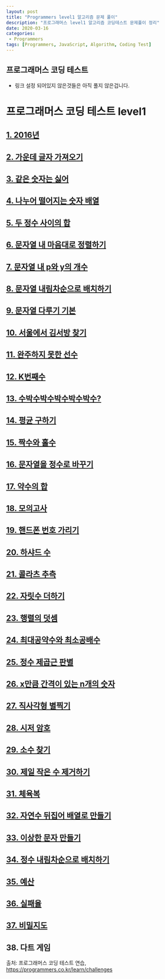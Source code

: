 ```yaml
---
layout: post
title: "Programmers level1 알고리즘 문제 풀이"
description: "프로그래머스 level1 알고리즘 코딩테스트 문제풀이 정리"
date: 2020-03-16
categories:
 - Programmers
tags: [Programmers, JavaScript, Algorithm, Coding Test]
---
```


## 프로그래머스 코딩 테스트
- 링크 설정 되어있지 않은것들은 아직 풀지 않은겁니다.
# 프로그래머스 코딩 테스트 level1


## [1. 2016년](https://github.com/k0102575/Programmers/blob/master/level1/1_year2016.js)

## [2. 가운데 글자 가져오기](https://github.com/k0102575/Programmers/blob/master/level1/2_getMiddleLetter.js)

## [3. 같은 숫자는 싫어](https://github.com/k0102575/Programmers/blob/master/level1/3_iHateSameNumbers.js)

## [4. 나누어 떨어지는 숫자 배열](https://github.com/k0102575/Programmers/blob/master/level1/4_fallingNumberArray.js)

## [5. 두 정수 사이의 합](https://github.com/k0102575/Programmers/blob/master/level1/5_sumTwoIntegers.js)

## [6. 문자열 내 마음대로 정렬하기](https://github.com/k0102575/Programmers/blob/master/level1/6_stringMyWay.js)

## [7. 문자열 내 p와 y의 개수](https://github.com/k0102575/Programmers/blob/master/level1/7_number-of-P-and-Y-in-string.js)

## [8. 문자열 내림차순으로 배치하기](https://github.com/k0102575/Programmers/blob/master/level1/8_stringDescending.js)

## [9. 문자열 다루기 기본](https://github.com/k0102575/Programmers/blob/master/level1/9_stringHandling.js)

## [10. 서울에서 김서방 찾기](https://github.com/k0102575/Programmers/blob/master/level1/10_kimSeobang.js)

## [11. 완주하지 못한 선수](https://github.com/k0102575/Programmers/blob/master/level1/11_incompletePlayer.js)

## [12. K번째수](https://github.com/k0102575/Programmers/blob/master/level1/11_incompletePlayer.js)

## [13. 수박수박수박수박수박수?](https://github.com/k0102575/Programmers/blob/master/level1/11_incompletePlayer.js)

## [14. 평균 구하기](https://github.com/k0102575/Programmers/blob/master/level1/14_getAverage.js)

## [15. 짝수와 홀수](https://github.com/k0102575/Programmers/blob/master/level1/11_incompletePlayer.js)

## [16. 문자열을 정수로 바꾸기](https://github.com/k0102575/Programmers/blob/master/level1/11_incompletePlayer.js)

## [17. 약수의 합](https://github.com/k0102575/Programmers/blob/master/level1/17_sumDivisor.js)

## [18. 모의고사](https://github.com/k0102575/Programmers/blob/master/level1/18_mockTest.js)

## [19. 핸드폰 번호 가리기](https://github.com/k0102575/Programmers/blob/master/level1/19_hidePhoneNumber.js)

## [20. 하샤드 수](https://github.com/k0102575/Programmers/blob/master/level1/20_Harshad.js)

## [21. 콜라츠 추측](https://github.com/k0102575/Programmers/blob/master/level1/21_colatzConject.js)

## [22. 자릿수 더하기](https://github.com/k0102575/Programmers/blob/master/level1/22_sumDigits.js)

## [23. 행렬의 덧셈](https://github.com/k0102575/Programmers/blob/master/level1/23_sumMatrix.js)

## [24. 최대공약수와 최소공배수](https://github.com/k0102575/Programmers/blob/master/level1/24_maximumCommonWaterMinimumCommonMultiple.js)

## [25. 정수 제곱근 판별](https://github.com/k0102575/Programmers/blob/master/level1/25_integerSquareRoot.js)

## [26. x만큼 간격이 있는 n개의 숫자](https://github.com/k0102575/Programmers/blob/master/level1/26_intervalNumbers.js)

## [27. 직사각형 별찍기](https://github.com/k0102575/Programmers/blob/master/level1/27_rectangularShapeStar.js)

## [28. 시저 암호](https://github.com/k0102575/Programmers/blob/master/level1/28_caesarPassword.js)

## [29. 소수 찾기](https://github.com/k0102575/Programmers/blob/master/level1/29_findMinority.js)

## [30. 제일 작은 수 제거하기](https://github.com/k0102575/Programmers/blob/master/level1/30_removeLowNumber.js)

## [31. 체육복](https://github.com/k0102575/Programmers/blob/master/level1/31_gymSuit.js)

## [32. 자연수 뒤집어 배열로 만들기](https://github.com/k0102575/Programmers/blob/master/level1/32_naturalNumberToArray.js)

## [33. 이상한 문자 만들기](https://github.com/k0102575/Programmers/blob/master/level1/33_makeStrangeLetter.js)

## [34. 정수 내림차순으로 배치하기](https://github.com/k0102575/Programmers/blob/master/level1/34_integerDescendingOrder.js)

## [35. 예산](https://github.com/k0102575/Programmers/blob/master/level1/35_budget.js)

## [36. 실패율](https://github.com/k0102575/Programmers/blob/master/level1/36_failureRate.js)

## [37. 비밀지도](https://github.com/k0102575/Programmers/blob/master/level1/36_failureRate.js)

## 38. 다트 게임

출처: 프로그래머스 코딩 테스트 연습, https://programmers.co.kr/learn/challenges